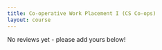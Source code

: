 ```yaml
---
title: Co-operative Work Placement I (CS Co-ops)
layout: course
---
```


No reviews yet - please add yours below!

